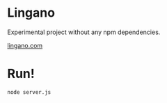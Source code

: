 # Lingano

Experimental project without any npm dependencies.

[lingano.com](http://www.lingano.com)

# Run!

```
node server.js
```
